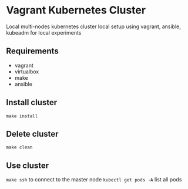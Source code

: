 # Vagrant Kubernetes Cluster
Local multi-nodes kubernetes cluster local setup using vagrant, ansible, kubeadm for local experiments

## Requirements
- vagrant
- virtualbox
- make
- ansible

## Install cluster
`make install`

## Delete cluster
`make clean`

## Use cluster
`make ssh` to connect to the master node
`kubectl get pods -A` list all pods
